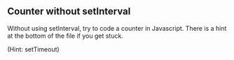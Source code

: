 ## Counter without setInterval

Without using setInterval, try to code a counter in Javascript. There is a hint at the bottom of the file if you get stuck.








































































(Hint: setTimeout)